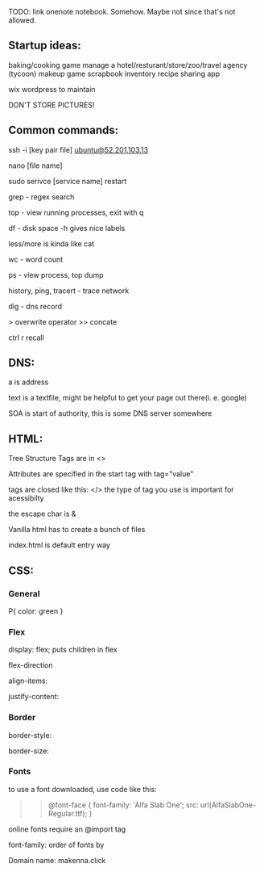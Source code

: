 TODO: link onenote notebook. Somehow. Maybe not since that's not allowed.

## Startup ideas:

baking/cooking game
manage a hotel/resturant/store/zoo/travel agency (tycoon)
makeup game
scrapbook inventory
recipe sharing app



wix wordpress to maintain

DON'T STORE PICTURES!


## Common commands:
ssh -i [key pair file] ubuntu@52.201.103.13

nano [file name]

sudo serivce [service name] restart

grep - regex search

top - view running processes, exit with q

df - disk space -h gives nice labels

less/more is kinda like cat

wc - word count

ps - view process, top dump

history, ping, tracert - trace network

dig - dns record

\> overwrite operator
\>> concate

ctrl r recall

## DNS:
a is address

text is a textfile, might be helpful to get your page out there(i. e. google)

SOA is start of authority, this is some DNS server somewhere 

## HTML:
Tree Structure
Tags are in <>

Attributes are specified in the start tag with tag="value"

tags are closed like this: </>
the type of tag you use is important for acessibilty 

the escape char is &

Vanilla html has to create a bunch of files

index.html is default entry way

## CSS:

### General
  P{
    color: green
  }
### Flex
display: flex; puts children in flex

flex-direction 

align-items:

justify-content:

### Border
border-style:

border-size:

### Fonts
to use a font downloaded, use code like this:
>>@font-face {
  font-family: 'Alfa Slab One';
  src: url(AlfaSlabOne-Regular.ttf);
}

online fonts require an @import tag

font-family: order of fonts by

Domain name: makenna.click
